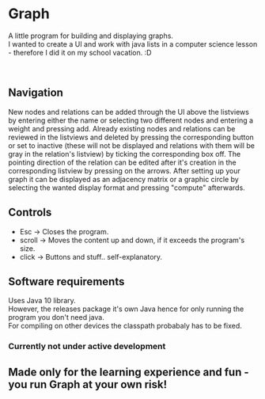 # Graph
A little program for building and displaying graphs. <br />
I wanted to create a UI and work with java lists in a computer science lesson - therefore I did it on my school vacation. :D<br />

<br />

## Navigation
New nodes and relations can be added through the UI above the listviews by entering either the name or selecting two different nodes and entering a weight and pressing add. Already existing nodes and relations can be reviewed in the listviews and deleted by pressing the corresponding button or set to inactive (these will not be displayed and relations with them will be gray in the relation's listview) by ticking the corresponding box off. 
The pointing direction of the relation can be edited after it's creation in the corresponding listview by pressing on the arrows.
After setting up your graph it can be displayed as an adjacency matrix or a graphic circle by selecting the wanted display format and pressing "compute" afterwards. <br />

## Controls
- Esc -> Closes the program.
- scroll -> Moves the content up and down, if it exceeds the program's size.
- click -> Buttons and stuff.. self-explanatory.

## Software requirements
Uses Java 10 library.<br>
However, the releases package it's own Java hence for only running the program you don't need java.<br>
For compiling on other devices the classpath probabaly has to be fixed.

### Currently not under active development

## Made only for the learning experience and fun - you run Graph at your own risk!
